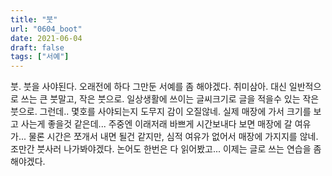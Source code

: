 ```yaml
---
title: "붓"
url: "0604_boot"
date: 2021-06-04
draft: false
tags: ["서예"]
---
```

붓. 붓을 사야된다. 오래전에 하다 그만둔 서예를 좀 해야겠다. 취미삼아. 대신 일반적으로 쓰는 큰 붓말고, 작은 붓으로. 일상생활에 쓰이는 글씨크기로 글을 적을수 있는 작은 붓으로. 그런데.. 몇호를 사야되는지 도무지 감이 오질않네. 실제 매장에 가서 크기를 보고 사는게 좋을것 같은데... 주중엔 이래저래 바쁘게 시간보내다 보면 매장에 갈 여유가... 물론 시간은 쪼개서 내면 될건 같지만, 심적 여유가 없어서 매장에 가지지를 않네. 조만간 붓사러 나가봐야겠다. 논어도 한번은 다 읽어봤고... 이제는 글로 쓰는 연습을 좀 해야겠다.
